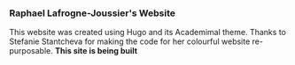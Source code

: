 ### Raphael Lafrogne-Joussier's Website

This website was created using Hugo and its Academimal theme. Thanks to Stefanie Stantcheva for making the code for her colourful website re-purposable.
**This site is being built**
